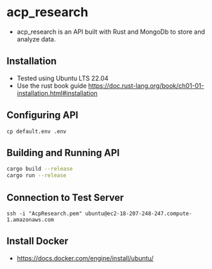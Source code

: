 # acp_research 
- acp_research is an API built with Rust and MongoDb to store and analyze data.

## Installation
- Tested using Ubuntu LTS 22.04 
- Use the rust book guide https://doc.rust-lang.org/book/ch01-01-installation.html#installation

## Configuring API
```
cp default.env .env
```

## Building and Running API
```bash
cargo build --release
cargo run --release
```

## Connection to Test Server
```
ssh -i "AcpResearch.pem" ubuntu@ec2-18-207-248-247.compute-1.amazonaws.com
```
## Install Docker
- https://docs.docker.com/engine/install/ubuntu/